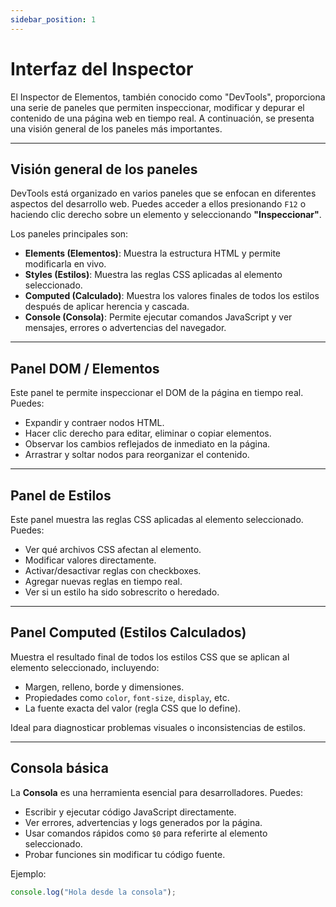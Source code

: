 ```yaml
---
sidebar_position: 1
---
```


# Interfaz del Inspector

El Inspector de Elementos, también conocido como "DevTools", proporciona una serie de paneles que permiten inspeccionar, modificar y depurar el contenido de una página web en tiempo real. A continuación, se presenta una visión general de los paneles más importantes.

---

## Visión general de los paneles

DevTools está organizado en varios paneles que se enfocan en diferentes aspectos del desarrollo web. Puedes acceder a ellos presionando `F12` o haciendo clic derecho sobre un elemento y seleccionando **"Inspeccionar"**.

Los paneles principales son:

- **Elements (Elementos)**: Muestra la estructura HTML y permite modificarla en vivo.
- **Styles (Estilos)**: Muestra las reglas CSS aplicadas al elemento seleccionado.
- **Computed (Calculado)**: Muestra los valores finales de todos los estilos después de aplicar herencia y cascada.
- **Console (Consola)**: Permite ejecutar comandos JavaScript y ver mensajes, errores o advertencias del navegador.

---

## Panel DOM / Elementos

Este panel te permite inspeccionar el DOM de la página en tiempo real. Puedes:

- Expandir y contraer nodos HTML.
- Hacer clic derecho para editar, eliminar o copiar elementos.
- Observar los cambios reflejados de inmediato en la página.
- Arrastrar y soltar nodos para reorganizar el contenido.

---

## Panel de Estilos

Este panel muestra las reglas CSS aplicadas al elemento seleccionado. Puedes:

- Ver qué archivos CSS afectan al elemento.
- Modificar valores directamente.
- Activar/desactivar reglas con checkboxes.
- Agregar nuevas reglas en tiempo real.
- Ver si un estilo ha sido sobrescrito o heredado.

---

## Panel Computed (Estilos Calculados)

Muestra el resultado final de todos los estilos CSS que se aplican al elemento seleccionado, incluyendo:

- Margen, relleno, borde y dimensiones.
- Propiedades como `color`, `font-size`, `display`, etc.
- La fuente exacta del valor (regla CSS que lo define).

Ideal para diagnosticar problemas visuales o inconsistencias de estilos.

---

## Consola básica

La **Consola** es una herramienta esencial para desarrolladores. Puedes:

- Escribir y ejecutar código JavaScript directamente.
- Ver errores, advertencias y logs generados por la página.
- Usar comandos rápidos como `$0` para referirte al elemento seleccionado.
- Probar funciones sin modificar tu código fuente.

Ejemplo:
```js
console.log("Hola desde la consola");
